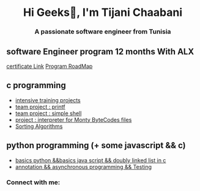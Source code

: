 <h1 align="center">Hi Geeks👋, I'm Tijani Chaabani</h1>
<h3 align="center">A passionate software engineer from Tunisia</h3>

## software Engineer program 12 months With ALX  
[certificate Link](https://intranet.alxswe.com/certificates/92BpYSeNz7)
[Program RoadMap](https://ibb.co/album/jHVM37)

## c programming 
- [intensive training projects ](https://github.com/dev-tch/alx-low_level_programming)
- [team project : printf  ](https://github.com/dev-tch/printf.git)
- [team project : simple shell  ](https://github.com/dev-tch/simple_shell)
- [project : interpreter for Monty ByteCodes files  ](https://github.com/dev-tch/monty.git)
- [Sorting Algorithms](https://github.com/dev-tch/sorting_algorithms.git)

## python programming (+ some javascript && c)
- [basics python &&basics java script && doubly linked list in c](https://github.com/dev-tch/alx-higher_level_programming.git)
- [annotation && asynchronous programming && Testing](https://github.com/dev-tch/alx-backend-python.git)

<h3 align="left">Connect with me:</h3>
<p align="left">
</p>

<!--
**dev-tch/dev-tch** is a ✨ _special_ ✨ repository because its `README.md` (this file) appears on your GitHub profile.

Here are some ideas to get you started:

- 🔭 I’m currently working on ...
- 🌱 I’m currently learning ...
- 👯 I’m looking to collaborate on ...
- 🤔 I’m looking for help with ...
- 💬 Ask me about ...
- 📫 How to reach me: ...
- 😄 Pronouns: ...
- ⚡ Fun fact: ...
-->
